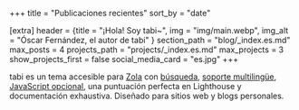+++
title = "Publicaciones recientes"
sort_by = "date"

[extra]
header = {title = "¡Hola! Soy tabi~", img = "img/main.webp", img_alt = "Óscar Fernández, el autor de tabi" }
section_path = "blog/_index.es.md"
max_posts = 4
projects_path = "projects/_index.es.md"
max_projects = 3
show_projects_first = false
social_media_card = "es.jpg"
+++

tabi es un tema accesible para [Zola](https://www.getzola.org) con [búsqueda](@/blog/mastering-tabi-settings/index.es.md#busqueda), [soporte multilingüe](@/blog/faq-languages/index.es.md), [JavaScript opcional](@/blog/javascript/index.es.md), una puntuación perfecta en Lighthouse y documentación exhaustiva. Diseñado para sitios web y blogs personales.
